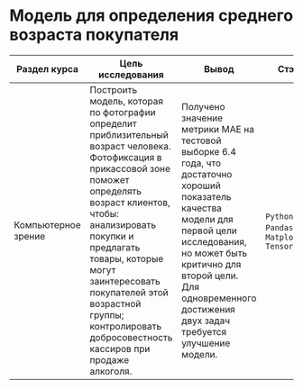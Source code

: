 # Модель для определения среднего возраста покупателя

Раздел курса| Цель исследования | Вывод | Стэк 
------------- |------------------|---------------- | -----------------------
Компьютерное зрение |Построить модель, которая по фотографии определит приблизительный возраст человека. Фотофиксация в прикассовой зоне поможет определять возраст клиентов, чтобы: анализировать покупки и предлагать товары, которые могут заинтересовать покупателей этой возрастной группы; контролировать добросовестность кассиров при продаже алкоголя. | Получено значение метрики MAE на тестовой выборке 6.4 года, что достаточно хороший показатель качества модели для первой цели исследования, но может быть критично для второй цели. Для одновременного достижения двух задач требуется улучшение модели. | `Python`, `Pandas`, `Matplotlib` `TensorFlow`
